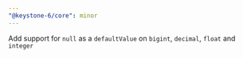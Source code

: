 ```yaml
---
"@keystone-6/core": minor
---
```


Add support for `null` as a `defaultValue` on `bigint`, `decimal`, `float` and `integer`
